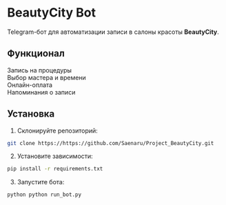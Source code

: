 # BeautyCity Bot

Telegram-бот для автоматизации записи в салоны красоты **BeautyCity**.

## Функционал
Запись на процедуры  
Выбор мастера и времени  
Онлайн-оплата  
Напоминания о записи  

## Установка
1. Склонируйте репозиторий:
```bash
git clone https://https://github.com/Saenaru/Project_BeautyCity.git
```
   
2. Установите зависимости:
```bash
pip install -r requirements.txt
```

3. Запустите бота:
```bash
python python run_bot.py
```